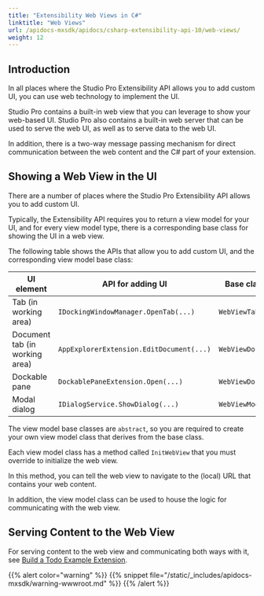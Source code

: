 ```yaml
---
title: "Extensibility Web Views in C#"
linktitle: "Web Views"
url: /apidocs-mxsdk/apidocs/csharp-extensibility-api-10/web-views/
weight: 12
---
```


## Introduction

In all places where the Studio Pro Extensibility API allows you to add custom UI, you can use web technology to implement the UI.

Studio Pro contains a built-in web view that you can leverage to show your web-based UI.
Studio Pro also contains a built-in web server that can be used to serve the web UI, as well as to serve data to the web UI.

In addition, there is a two-way message passing mechanism for direct communication between the web content and the C# part of your extension.

## Showing a Web View in the UI

There are a number of places where the Studio Pro Extensibility API allows you to add custom UI.

Typically, the Extensibility API requires you to return a view model for your UI, and for every view model type, there is a corresponding base class for showing the UI in a web view.

The following table shows the APIs that allow you to add custom UI, and the corresponding view model base class:

| UI element                     | API for adding UI                        | Base class for view model      |
|--------------------------------|------------------------------------------|--------------------------------|
| Tab (in working area)          | `IDockingWindowManager.OpenTab(...)`     | `WebViewTabViewModel`          |
| Document tab (in working area) | `AppExplorerExtension.EditDocument(...)` | `WebViewDocumentTabViewModel`  |
| Dockable pane                  | `DockablePaneExtension.Open(...)`        | `WebViewDockablePaneViewModel` |
| Modal dialog                   | `IDialogService.ShowDialog(...)`         | `WebViewModalDialogViewModel`  |

The view model base classes are `abstract`, so you are required to create your own view model class that derives from the base class.

Each view model class has a method called `InitWebView` that you must override to initialize the web view.

In this method, you can tell the web view to navigate to the (local) URL that contains your web content.

In addition, the view model class can be used to house the logic for communicating with the web view.

## Serving Content to the Web View

For serving content to the web view and communicating both ways with it, see [Build a Todo Example Extension](/apidocs-mxsdk/apidocs/csharp-extensibility-api/build-todo-example-extension/).

{{% alert color="warning" %}}
{{% snippet file="/static/_includes/apidocs-mxsdk/warning-wwwroot.md" %}}
{{% /alert %}}
